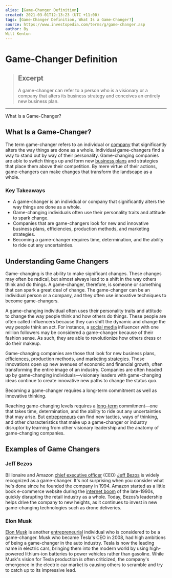 ```yaml
---
alias: [Game-Changer Definition]
created: 2021-03-01T12:13:23 (UTC +11:00)
tags: [Game-Changer Definition, What Is a Game-Changer?]
source: https://www.investopedia.com/terms/g/game-changer.asp
author: By
Will Kenton
---
```


# Game-Changer Definition

> ## Excerpt
> A game-changer can refer to a person who is a visionary or a company that alters its business strategy and conceives an entirely new business plan.

---

What Is a Game-Changer?
## What Is a Game-Changer?

The term game-changer refers to an individual or [company](https://www.investopedia.com/terms/c/company.asp) that significantly alters the way things are done as a whole. Individual game-changers find a way to stand out by way of their personality. Game-changing companies are able to switch things up and form new [business plans](https://www.investopedia.com/terms/b/business-plan.asp) and strategies that place them above their competition. By mere virtue of their actions, game-changers can make changes that transform the landscape as a whole.

### Key Takeaways

-   A game-changer is an individual or company that significantly alters the way things are done as a whole.
-   Game-changing individuals often use their personality traits and attitude to spark change.
-   Companies that are game-changers look for new and innovative business plans, efficiencies, production methods, and marketing strategies.
-   Becoming a game-changer requires time, determination, and the ability to ride out any uncertainties.

## Understanding Game Changers

Game-changing is the ability to make significant changes. These changes may often be radical, but almost always lead to a shift in the way others think and do things. A game-changer, therefore, is someone or something that can spark a great deal of change. The game-changer can be an individual person or a company, and they often use innovative techniques to become game-changers.

A game-changing individual often uses their personality traits and attitude to change the way people think and how others do things. These people are often called influencers because they can shift the dynamic and change the way people think an act. For instance, a [social media](https://www.investopedia.com/terms/s/social-media.asp) influencer with one million followers may be considered a game-changer because of their fashion sense. As such, they are able to revolutionize how others dress or do their makeup.

Game-changing companies are those that look for new business plans, [efficiences](https://www.investopedia.com/terms/e/efficiency.asp), production methods, and [marketing strategies](https://www.investopedia.com/terms/m/marketing-strategy.asp). These innovations open up new avenues of economic and financial growth, often transforming the entire image of an industry. Companies are often headed up by game-changing individuals—visionary leaders with game-changing ideas continue to create innovative new paths to change the status quo.

Becoming a game-changer requires a long-term commitment as well as innovative thinking.

Reaching game-changing levels requires a [long-term](https://www.investopedia.com/terms/l/longterm.asp) commitment—one that takes time, determination, and the ability to ride out any uncertainties that may arise. But [entrepreneurs](https://www.investopedia.com/articles/investing/092514/entrepreneur-vs-small-business-owner-defined.asp) can find new tactics, ways of thinking, and other characteristics that make up a game-changer or industry disruptor by learning from other visionary leadership and the anatomy of game-changing companies.

## Examples of Game Changers

### Jeff Bezos

Billionaire and Amazon [chief executive officer](https://www.investopedia.com/terms/c/ceo.asp) (CEO) [Jeff Bezos](https://www.investopedia.com/investing/how-jeff-bezos-got-be-worlds-richest-man/) is widely recognized as a game-changer. It's not surprising when you consider what he's done since he founded the company in 1994. Amazon started as a little book e-commerce website during the [internet boom](https://www.investopedia.com/terms/d/dotcom-bubble.asp) of the late-1990s, quickly disrupting the retail industry as a whole. Today, Bezos’s leadership helps drive the company to new heights, as it continues to invest in new game-changing technologies such as drone deliveries.

### Elon Musk

[Elon Musk](https://www.investopedia.com/articles/personal-finance/061015/how-elon-musk-became-elon-musk.asp) is another [entrepreneurial](https://www.investopedia.com/terms/e/entrepreneur.asp) individual who is considered to be a game-changer. Musk who became Tesla's CEO in 2008, had high ambitions of being a game-changer in the auto industry. Tesla is now the leading name in electric cars, bringing them into the modern world by using high-powered lithium-ion batteries to power vehicles rather than gasoline. While Musk's vision for Tesla production is often criticized, the company's emergence in the electric car market is causing others to scramble and try to catch up to its impressive lead.
